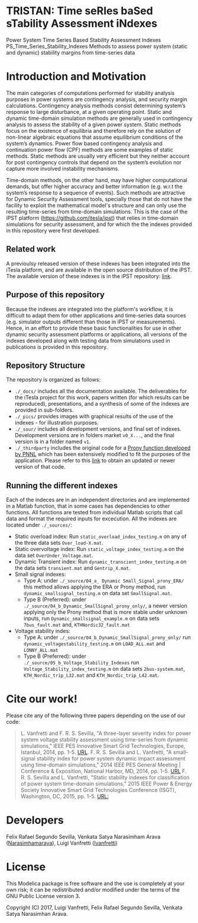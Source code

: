 # TRISTAN: Time seRIes baSed sTability Assessment iNdexes
Power System Time Series Based Stability Assessment Indexes
PS_Time_Series_Stability_Indexes
Methods to assess power system (static and dynamic) stability margins from time-series data

# Introduction and Motivation
The main categories of computations performed for stability analysis purposes in power systems are contingency analysis, and security margin calculations. Contingency analysis methods consist determining system’s response to large disturbance, at a given operating point. Static and dynamic time-domain simulation methods are generally used in contingency analysis to assess the stability of a given power system. Static methods focus on the existence of equilibria and therefore rely on the solution of non-linear algebraic equations that assume equilibrium conditions of the system’s dynamics. Power flow based contingency analysis and continuation power flow (CPF) methods are some examples of static methods. Static methods are usually very efficient but they neither account for post contingency controls that depend on the system’s evolution nor capture more involved instability mechanisms. 

Time-domain methods, on the other hand, may have higher computational demands, but offer higher accuracy and better information (e.g. w.r.t the system’s response to a sequence of events). Such methods are attractive for Dynamic Security Assessment tools, specially those that do not have the facility to exploit the mathematical model's structure and can only use the resulting time-series from time-domain simulations. This is the case of the iPST platform (https://github.com/itesla/ipst) that relies in time-domain simulations for security assessment, and for which the the indexes provided in this repository were first developed.

## Related work
A previoulsy released version of these indexes has been integrated into the iTesla platform, and are available in the open source distribution of the iPST. The available version of these indexes is in the iPST repository: [link](https://github.com/itesla/ipst/tree/e46b47547098915367f4fcfe96301d068b45b2ab/dynamic-indexes).

## Purpose of this repository
Because the indexes are integrated into the platform's workflow, it is difficult to adapt them for other applications and time-series data sources (e.g. simulator outputs different than those in iPST or measurements). Hence, in an effort to provide these basic functionalities for use in other dynamic security assessment platforms or applications, all versions of the indexes developed along with testing data from simulations used in publications is provided in this repository.

## Repository Structure
The repository is organized as follows:
  - ``./_docs/`` includes all the documentation available. The deliverables for the iTesla project for this work, papers written (for which results can be reproduced), presentations, and a synthesis of some of the indexes are provided in sub-folders.
  - ``./_pics/`` provides images with graphical results of the use of the indexes - for illustration purposes.
  - ``./_sour/`` includes all development versions, and final set of indexes. Development versions are in folders market `v0_X...`, and the final version is in a folder named `v1`.
  - ``./_thirdparty`` includes the original code for a [Prony function developed by PNNL](https://github.com/ftuffner/DSIToolbox/blob/master/Ringdown130930/private/prgv2_5.m) which has been extensively modified to fit the purposes of the application. Please refer to this [link](https://github.com/ftuffner/DSIToolbox/) to obtain an updated or newer version of that code.

## Running the different indexes
Each of the indeces are in an independent directories and are implemented in a Matlab function, that in some cases has dependencies to other functions. All functions are tested from individual Matlab scripts that call data and format the required inputs for excecution. All the indexes are located under ``./_sources/``:
  - Static overload index: Run ``static_overload_index_testing.m`` on any of the three data sets ``Over_load-X.mat``.
  - Static overvoltage index: Run ``static_voltage_index_testing.m`` on the data set ``OverUnder_Voltage.mat``.
  - Dynamic Transient index: Run ``dynamic_transcient_index_testing.m`` on the data sets ``transient.mat`` and ``Gentrip_X.mat``.
  - Small signal indexes:
    - Type A: under ``./_source/04_a_ Dynamic Small_Signal_prony_ERA/`` this method allows applying the ERA or Prony method, run ``dynamic_smallsignal_testing.m`` on data set ``SmallSignal.mat``.
    - Type B (Preferred): under ``./_source/04_b_Dynamic_SmallSignal_prony_only/``, a newer version applying only the Prony method that is more stable under unknown inputs, run ``Dynamic_smallsignal_example.m`` on data sets ``7bus_fault.mat`` and, ``KTHNordic32_fault.mat``
  - Voltage stability indes:
    - Type A: under ``./_source/04_b_Dynamic_SmallSignal_prony_only/`` run ``dynamic_voltagestability_testing.m`` on ``LOAD_ALL.mat`` and ``LONNY_ALL.mat``
    - Type B (Preferred): under ``./_source/05_b_Voltage_Stability_Indexes`` run ``Voltage_Stability_index_testing.m`` on data sets ``2bus-system.mat``, ``KTH_Nordic_trip_L32.mat`` and ``KTH_Nordic_trip_L42.mat``.

# Cite our work!
Please cite any of the following three papers depending on the use of our code:
> L. Vanfretti and F. R. S. Sevilla, "A three-layer severity index for power system voltage stability assessment using time-series from dynamic simulations," IEEE PES Innovative Smart Grid Technologies, Europe, Istanbul, 2014, pp. 1-5. [URL]( http://ieeexplore.ieee.org/stamp/stamp.jsp?tp=&arnumber=7028788&isnumber=7028730).
> F. R. S. Sevilla and L. Vanfretti, "A small-signal stability index for power system dynamic impact assessment using time-domain simulations," 2014 IEEE PES General Meeting | Conference & Exposition, National Harbor, MD, 2014, pp. 1-5. [URL]( http://ieeexplore.ieee.org/stamp/stamp.jsp?tp=&arnumber=6938842&isnumber=6938773)
> F. R. S. Sevilla and L. Vanfretti, "Static stability indexes for classification of power system time-domain simulations," 2015 IEEE Power & Energy Society Innovative Smart Grid Technologies Conference (ISGT), Washington, DC, 2015, pp. 1-5. [URL:]( http://ieeexplore.ieee.org/stamp/stamp.jsp?tp=&arnumber=7131846&isnumber=7131775)

# Developers
Felix Rafael Segundo Sevilla, Venkata Satya Narasimham Arava ([Narasimhamarava](https://github.com/Narasimhamarava)), Luigi Vanfretti ([lvanfretti](https://github.com/lvanfretti))

# License
This Modelica package is free software and the use is completely at your own risk; it can be redistributed and/or modified under the terms of the GNU Public License version 3.

Copyright (C) 2017,  Luigi Vanfretti, Felix Rafael Segundo Sevilla, Venkata Satya Narasimhan Arava.
